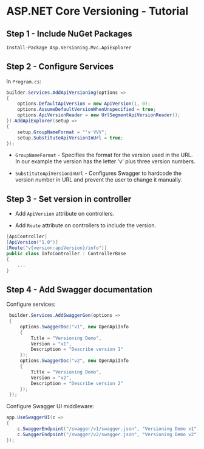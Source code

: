 # ASP.NET Core Versioning - Tutorial

## Step 1 - Include NuGet Packages

```cmd
Install-Package Asp.Versioning.Mvc.ApiExplorer
```

## Step 2 - Configure Services

In `Program.cs`:

```c#
builder.Services.AddApiVersioning(options =>
{
    options.DefaultApiVersion = new ApiVersion(1, 0);
    options.AssumeDefaultVersionWhenUnspecified = true;
    options.ApiVersionReader = new UrlSegmentApiVersionReader();
}).AddApiExplorer(setup =>
{
    setup.GroupNameFormat = "'v'VVV";
    setup.SubstituteApiVersionInUrl = true;
});
```

- `GroupNameFormat` - Specifies the format for the version used in the URL. In our example the version has the letter 'v' plus three version numbers.

- `SubstituteApiVersionInUrl` - Configures Swagger to hardcode the version number in URL and prevent the user to change it manually.

## Step 3 - Set version in controller

- Add `ApiVersion` attribute on controllers.

- Add `Route` attribute on controllers to include the version.

```c#
[ApiController]
[ApiVersion("1.0")]
[Route("v{version:apiVersion}/info")]
public class InfoController : ControllerBase
{
    ...
}
```

## Step 4 - Add Swagger documentation

Configure services:

```c#
 builder.Services.AddSwaggerGen(options =>
 {
     options.SwaggerDoc("v1", new OpenApiInfo
     {
         Title = "Versioning Demo",
         Version = "v1",
         Description = "Describe version 1"
     });
     options.SwaggerDoc("v2", new OpenApiInfo
     {
         Title = "Versioning Demo",
         Version = "v2",
         Description = "Describe version 2"
     });
 });
```

Configure Swagger UI middleware:

```c#
app.UseSwaggerUI(c =>
{
    c.SwaggerEndpoint("/swagger/v1/swagger.json", "Versioning Demo v1");
    c.SwaggerEndpoint("/swagger/v2/swagger.json", "Versioning Demo v2");
});
```

